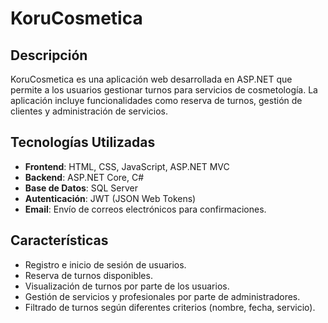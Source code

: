 # KoruCosmetica

## Descripción
KoruCosmetica es una aplicación web desarrollada en ASP.NET que permite a los usuarios gestionar turnos para servicios de cosmetología. La aplicación incluye funcionalidades como reserva de turnos, gestión de clientes y administración de servicios.

## Tecnologías Utilizadas
- **Frontend**: HTML, CSS, JavaScript, ASP.NET MVC
- **Backend**: ASP.NET Core, C#
- **Base de Datos**: SQL Server
- **Autenticación**: JWT (JSON Web Tokens)
- **Email**: Envío de correos electrónicos para confirmaciones.

## Características
- Registro e inicio de sesión de usuarios.
- Reserva de turnos disponibles.
- Visualización de turnos por parte de los usuarios.
- Gestión de servicios y profesionales por parte de administradores.
- Filtrado de turnos según diferentes criterios (nombre, fecha, servicio).


